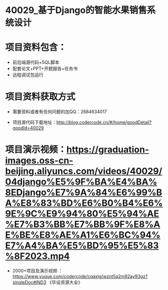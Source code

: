  # 40029_基于Django的智能水果销售系统设计
 
 #  项目资料包含：
 *  前后端源代码+SQL脚本
 *  配套论文+PPT+开题报告+任务书
 *  远程调试包运行

 #  项目资料获取方式
 *  需要资料或者有任何问题的加QQ：2684634017

 *  项目源代码下载地址：http://blog.codercode.cn/#/home/goodDetail?goodId=40029
   
 #  项目演示视频：https://graduation-images.oss-cn-beijing.aliyuncs.com/videos/40029/04django%E5%9F%BA%E4%BA%8EDjango%E7%9A%84%E6%99%BA%E8%83%BD%E6%B0%B4%E6%9E%9C%E9%94%80%E5%94%AE%E7%B3%BB%E7%BB%9F%E8%AE%BE%E8%AE%A1%E6%BC%94%E7%A4%BA%E5%BD%95%E5%83%8F2023.mp4
          
 *  2000+项目及演示视频 ：https://www.yuque.com/codercode/cqaxlg/wznt5a2m92ay93gz?singleDoc#lND3 《毕设资源大全》
   
